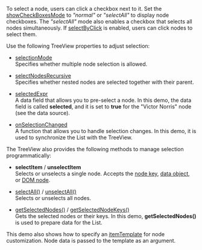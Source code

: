 To select a node, users can click a checkbox next to it. Set the [showCheckBoxesMode](/Documentation/ApiReference/UI_Components/dxTreeView/Configuration/#showCheckBoxesMode) to *"normal"* or *"selectAll"* to display node checkboxes. The *"selectAll"* mode also enables a checkbox that selects all nodes simultaneously. If [selectByClick](/Documentation/ApiReference/UI_Components/dxTreeView/Configuration/#selectByClick) is enabled, users can click nodes to select them. 
<!--split-->

Use the following TreeView properties to adjust selection:
 
- [selectionMode](/Documentation/ApiReference/UI_Components/dxTreeView/Configuration/#selectionMode)             
Specifies whether multiple node selection is allowed.

- [selectNodesRecursive](/Documentation/ApiReference/UI_Components/dxTreeView/Configuration/#selectNodesRecursive)      
Specifies whether nested nodes are selected together with their parent.

- [selectedExpr](/Documentation/ApiReference/UI_Components/dxTreeView/Configuration/#selectedExpr)      
A data field that allows you to pre-select a node. In this demo, the data field is called **selected**, and it is set to **true** for the "Victor Norris" node (see the data source).

- [onSelectionChanged](/Documentation/ApiReference/UI_Components/dxTreeView/Configuration/#onSelectionChanged)        
A function that allows you to handle selection changes. In this demo, it is used to synchronize the List with the TreeView.
 
The TreeView also provides the following methods to manage selection programmatically:

- **selectItem** / **unselectItem**     
Selects or unselects a single node. Accepts the [node key](/Documentation/ApiReference/UI_Components/dxTreeView/Methods/#selectItemkey), [data object](/Documentation/ApiReference/UI_Components/dxTreeView/Methods/#selectItemitemData), or [DOM node](/Documentation/ApiReference/UI_Components/dxTreeView/Methods/#selectItemitemElement). 

- [selectAll()](/Documentation/ApiReference/UI_Components/dxTreeView/Methods/#selectAll) / [unselectAll()](/Documentation/ApiReference/UI_Components/dxTreeView/Methods/#unselectAll)         
Selects or unselects all nodes.

- [getSelectedNodes()](/Documentation/ApiReference/UI_Components/dxTreeView/Methods/#getSelectedNodes) / [getSelectedNodeKeys()](/Documentation/ApiReference/UI_Components/dxTreeView/Methods/#getSelectedNodeKeys)        
Gets the selected nodes or their keys. In this demo, **getSelectedNodes()** is used to prepare data for the List.

This demo also shows how to specify an [itemTemplate](/Documentation/ApiReference/UI_Components/dxTreeView/Configuration/#itemTemplate) for node customization. Node data is passed to the template as an argument.